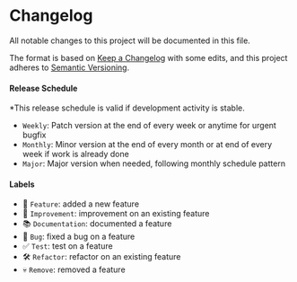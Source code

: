 # Changelog

All notable changes to this project will be documented in this file.

The format is based on [Keep a Changelog](https://keepachangelog.com/en/1.0.0/) with some edits,
and this project adheres to [Semantic Versioning](https://semver.org/spec/v2.0.0.html).

#### Release Schedule

*This release schedule is valid if development activity is stable.

- `Weekly`: Patch version at the end of every week or anytime for urgent bugfix
- `Monthly`: Minor version at the end of every month or at end of every week if work is already done
- `Major`: Major version when needed, following monthly schedule pattern

#### Labels

- 🚀 `Feature`: added a new feature
- 💪 `Improvement`: improvement on an existing feature
- 📚 `Documentation`: documented a feature
- 🐛 `Bug`: fixed a bug on a feature
- ✅ `Test`: test on a feature
- 🛠 `Refactor`: refactor on an existing feature
- 💀 `Remove`: removed a feature